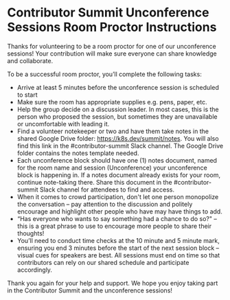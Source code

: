 # Contributor Summit Unconference Sessions Room Proctor Instructions

Thanks for volunteering to be a room proctor for one of our unconference sessions! Your contribution will make sure everyone can share knowledge and collaborate.

To be a successful room proctor, you’ll complete the following tasks:

* Arrive at least 5 minutes before the unconference session is scheduled to start
* Make sure the room has appropriate supplies e.g. pens, paper, etc.
* Help the group decide on a discussion leader.  In most cases, this is the person who proposed the session, but sometimes they are unavailable or uncomfortable with leading it.
* Find a volunteer notekeeper or two and have them take notes in the shared Google Drive folder: https://k8s.dev/summit/notes. You will also find this link in the #contributor-summit Slack channel. The Google Drive folder contains the notes template needed.
* Each unconference block should have one (1) notes document, named for the room name and session (Unconference) your unconference block is happening in. If a notes document already exists for your room, continue note-taking there. Share this document in the #contributor-summit Slack channel for attendees to find and access.
* When it comes to crowd participation, don't let one person monopolize the conversation – pay attention to the discussion and politely encourage and highlight other people who have may have things to add.
* “Has everyone who wants to say something had a chance to do so?" – this is a great phrase to use to encourage more people to share their thoughts!
* You’ll need to conduct time checks at the 10 minute and 5 minute mark, ensuring you end 3 minutes before the start of the next session block – visual cues for speakers are best. All sessions must end on time so that contributors can rely on our shared schedule and participate accordingly.


Thank you again for your help and support. We hope you enjoy taking part in the Contributor Summit and the unconference sessions!

